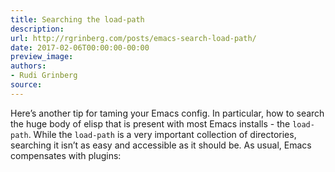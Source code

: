 ```yaml
---
title: Searching the load-path
description:
url: http://rgrinberg.com/posts/emacs-search-load-path/
date: 2017-02-06T00:00:00-00:00
preview_image:
authors:
- Rudi Grinberg
source:
---
```


<p>Here’s another tip for taming your Emacs config. In particular, how to search
the huge body of elisp that is present with most Emacs installs - the
<code class="docutils literal notranslate"><span class="pre">load-path</span></code>. While the <code class="docutils literal notranslate"><span class="pre">load-path</span></code> is a very important collection of
directories, searching it isn’t as easy and accessible as it should be. As
usual, Emacs compensates with plugins:</p>

